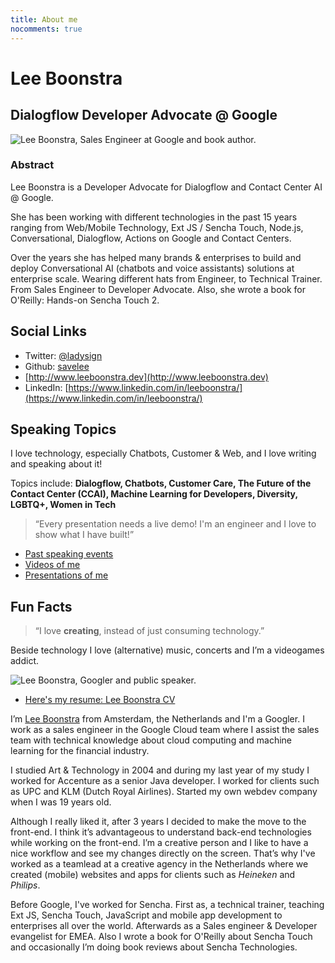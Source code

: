 ```yaml
---
title: About me
nocomments: true
---
```


# Lee Boonstra
## Dialogflow Developer Advocate @ Google

<img src="/images/profile.jpg" class="border img-fluid float-right" alt="Lee Boonstra, Sales Engineer at Google and book author." loading="lazy" />

### Abstract

Lee Boonstra is a Developer Advocate for Dialogflow and Contact Center AI @ Google.

She has been working with different technologies in the past 15 years ranging from Web/Mobile Technology, Ext JS / Sencha Touch, Node.js, Conversational, Dialogflow, Actions on Google and Contact Centers. 

Over the years she has helped many brands & enterprises to build and deploy Conversational AI (chatbots and voice assistants) solutions at enterprise scale. Wearing different hats from Engineer, to Technical Trainer. From Sales Engineer to Developer Advocate.
Also, she wrote a book for O'Reilly: Hands-on Sencha Touch 2.

## Social Links

* Twitter: [@ladysign](https://twitter.com/ladysign)
* Github: [savelee](https://github.com/savelee/)
* [http://www.leeboonstra.dev](http://www.leeboonstra.dev)
* LinkedIn: [https://www.linkedin.com/in/leeboonstra/](https://www.linkedin.com/in/leeboonstra/)

## Speaking Topics

I love technology, especially Chatbots, Customer & Web, and I love writing and speaking about it!

Topics include: **Dialogflow, Chatbots, Customer Care, The Future of the Contact Center (CCAI), Machine Learning for Developers, Diversity, LGBTQ+, Women in Tech**

>“Every presentation needs a live demo! I'm an engineer and I love to show what I have built!”

* [Past speaking events](https://www.leeboonstra.com/speaker)
* [Videos of me](https://www.leeboonstra.com/categories/Videos/)
* [Presentations of me](https://speakerdeck.com/savelee/)
  

## Fun Facts

> “I love <strong>creating</strong>, instead of just consuming technology.”

Beside technology I love (alternative) music, concerts and I’m a videogames addict.

<img src="/images/aboutme1.jpg" class="img-fluid border" alt="Lee Boonstra, Googler and public speaker." loading="lazy">

* [Here's my resume: Lee Boonstra CV](/images/lee.boonstra-resume.pdf)




I’m [Lee Boonstra](https://plus.google.com/117712452932146916020) from Amsterdam, the Netherlands and I'm a Googler. I work as a sales engineer in the Google Cloud team where I assist the sales team with technical knowledge about cloud computing and machine learning for the financial industry.

I studied Art & Technology in 2004 and during my last year of my study I worked for Accenture as a senior Java developer. I worked for clients such as UPC and KLM (Dutch Royal Airlines). Started my own webdev company when I was 19 years old.

Although I really liked it, after 3 years I decided to make the move to the front-end. I think it’s advantageous to understand back-end technologies while working on the front-end. I’m a creative person and I like to have a nice workflow and see my changes directly on the screen. That’s why I've worked as a teamlead at a creative agency in the Netherlands where we created (mobile) websites and apps for clients such as *Heineken* and *Philips*.

Before Google, I've worked for Sencha. First as, a technical trainer, teaching Ext JS, Sencha Touch, JavaScript and mobile app development to enterprises all over the world.
Afterwards as a Sales engineer & Developer evangelist for EMEA. Also I wrote a book for O'Reilly about Sencha Touch and occasionally I’m doing book reviews about Sencha Technologies.